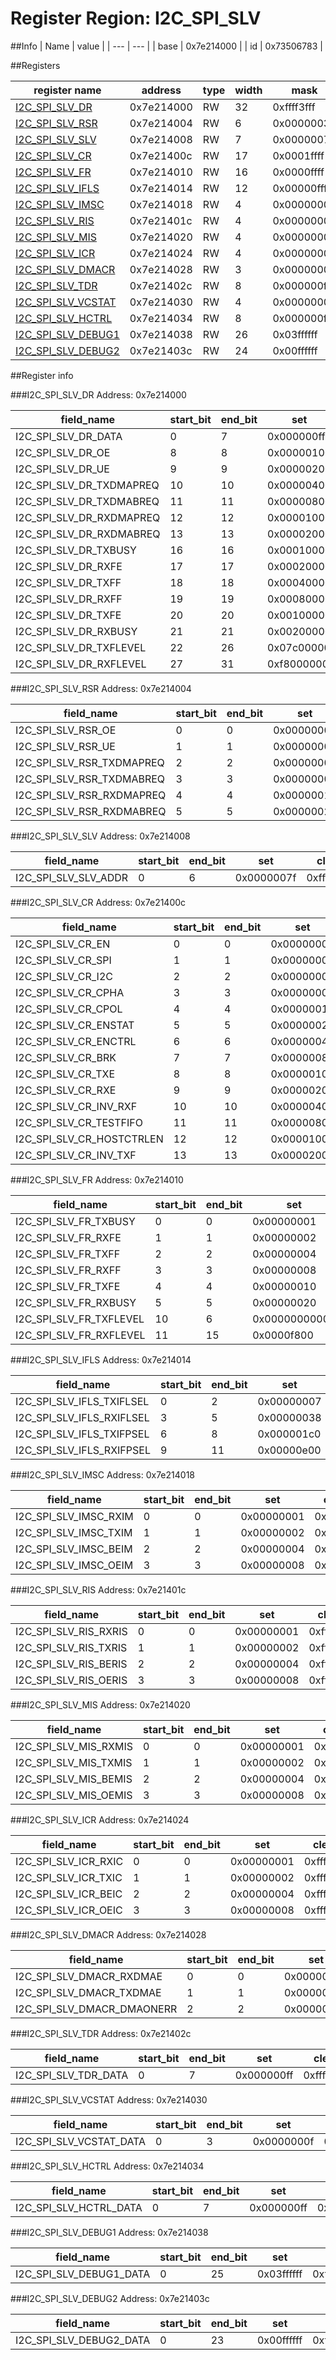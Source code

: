 # Register Region: I2C_SPI_SLV


##Info
| Name | value |
| --- | --- |
| base | 0x7e214000 |
| id | 0x73506783 |

##Registers

| register name | address | type | width | mask | reset |
| --- | --- | --- | --- | --- | --- |
| [I2C_SPI_SLV_DR](#i2c_spi_slv_dr) | 0x7e214000 | RW | 32 | 0xffff3fff | 0x00120000 |
| [I2C_SPI_SLV_RSR](#i2c_spi_slv_rsr) | 0x7e214004 | RW | 6 | 0x0000003f | 0000000000 |
| [I2C_SPI_SLV_SLV](#i2c_spi_slv_slv) | 0x7e214008 | RW | 7 | 0x0000007f | 0000000000 |
| [I2C_SPI_SLV_CR](#i2c_spi_slv_cr) | 0x7e21400c | RW | 17 | 0x0001ffff | 0000000000 |
| [I2C_SPI_SLV_FR](#i2c_spi_slv_fr) | 0x7e214010 | RW | 16 | 0x0000ffff | 0x00000012 |
| [I2C_SPI_SLV_IFLS](#i2c_spi_slv_ifls) | 0x7e214014 | RW | 12 | 0x00000fff | 0x00000492 |
| [I2C_SPI_SLV_IMSC](#i2c_spi_slv_imsc) | 0x7e214018 | RW | 4 | 0x0000000f | 0000000000 |
| [I2C_SPI_SLV_RIS](#i2c_spi_slv_ris) | 0x7e21401c | RW | 4 | 0x0000000f | 0x00000002 |
| [I2C_SPI_SLV_MIS](#i2c_spi_slv_mis) | 0x7e214020 | RW | 4 | 0x0000000f | 0000000000 |
| [I2C_SPI_SLV_ICR](#i2c_spi_slv_icr) | 0x7e214024 | RW | 4 | 0x0000000f | 0000000000 |
| [I2C_SPI_SLV_DMACR](#i2c_spi_slv_dmacr) | 0x7e214028 | RW | 3 | 0x00000007 | 0000000000 |
| [I2C_SPI_SLV_TDR](#i2c_spi_slv_tdr) | 0x7e21402c | RW | 8 | 0x000000ff | 0000000000 |
| [I2C_SPI_SLV_VCSTAT](#i2c_spi_slv_vcstat) | 0x7e214030 | RW | 4 | 0x0000000f | 0000000000 |
| [I2C_SPI_SLV_HCTRL](#i2c_spi_slv_hctrl) | 0x7e214034 | RW | 8 | 0x000000ff | 0000000000 |
| [I2C_SPI_SLV_DEBUG1](#i2c_spi_slv_debug1) | 0x7e214038 | RW | 26 | 0x03ffffff | 0x0000000e |
| [I2C_SPI_SLV_DEBUG2](#i2c_spi_slv_debug2) | 0x7e21403c | RW | 24 | 0x00ffffff | 0x00400000 |

##Register info


###I2C_SPI_SLV_DR
 Address: 0x7e214000

| field_name | start_bit | end_bit | set | clear | reset |
| --- | --- | --- | --- | --- | --- |
| I2C_SPI_SLV_DR_DATA | 0 | 7 | 0x000000ff | 0xffffff00 | 0x0 |
| I2C_SPI_SLV_DR_OE | 8 | 8 | 0x00000100 | 0xfffffeff | 0x0 |
| I2C_SPI_SLV_DR_UE | 9 | 9 | 0x00000200 | 0xfffffdff | 0x0 |
| I2C_SPI_SLV_DR_TXDMAPREQ | 10 | 10 | 0x00000400 | 0xfffffbff | 0x0 |
| I2C_SPI_SLV_DR_TXDMABREQ | 11 | 11 | 0x00000800 | 0xfffff7ff | 0x0 |
| I2C_SPI_SLV_DR_RXDMAPREQ | 12 | 12 | 0x00001000 | 0xffffefff | 0x0 |
| I2C_SPI_SLV_DR_RXDMABREQ | 13 | 13 | 0x00002000 | 0xffffdfff | 0x0 |
| I2C_SPI_SLV_DR_TXBUSY | 16 | 16 | 0x00010000 | 0xfffeffff | 0x0 |
| I2C_SPI_SLV_DR_RXFE | 17 | 17 | 0x00020000 | 0xfffdffff | 0x1 |
| I2C_SPI_SLV_DR_TXFF | 18 | 18 | 0x00040000 | 0xfffbffff | 0x0 |
| I2C_SPI_SLV_DR_RXFF | 19 | 19 | 0x00080000 | 0xfff7ffff | 0x0 |
| I2C_SPI_SLV_DR_TXFE | 20 | 20 | 0x00100000 | 0xffefffff | 0x1 |
| I2C_SPI_SLV_DR_RXBUSY | 21 | 21 | 0x00200000 | 0xffdfffff | 0x0 |
| I2C_SPI_SLV_DR_TXFLEVEL | 22 | 26 | 0x07c00000 | 0xf83fffff | 0x0 |
| I2C_SPI_SLV_DR_RXFLEVEL | 27 | 31 | 0xf8000000 | 0x07ffffff | 0x0 |

###I2C_SPI_SLV_RSR
 Address: 0x7e214004

| field_name | start_bit | end_bit | set | clear | reset |
| --- | --- | --- | --- | --- | --- |
| I2C_SPI_SLV_RSR_OE | 0 | 0 | 0x00000001 | 0xfffffffe | 0x0 |
| I2C_SPI_SLV_RSR_UE | 1 | 1 | 0x00000002 | 0xfffffffd | 0x0 |
| I2C_SPI_SLV_RSR_TXDMAPREQ | 2 | 2 | 0x00000004 | 0xfffffffb | 0x0 |
| I2C_SPI_SLV_RSR_TXDMABREQ | 3 | 3 | 0x00000008 | 0xfffffff7 | 0x0 |
| I2C_SPI_SLV_RSR_RXDMAPREQ | 4 | 4 | 0x00000010 | 0xffffffef | 0x0 |
| I2C_SPI_SLV_RSR_RXDMABREQ | 5 | 5 | 0x00000020 | 0xffffffdf | 0x0 |

###I2C_SPI_SLV_SLV
 Address: 0x7e214008

| field_name | start_bit | end_bit | set | clear | reset |
| --- | --- | --- | --- | --- | --- |
| I2C_SPI_SLV_SLV_ADDR | 0 | 6 | 0x0000007f | 0xffffff80 | 0x0 |

###I2C_SPI_SLV_CR
 Address: 0x7e21400c

| field_name | start_bit | end_bit | set | clear | reset |
| --- | --- | --- | --- | --- | --- |
| I2C_SPI_SLV_CR_EN | 0 | 0 | 0x00000001 | 0xfffffffe | 0x0 |
| I2C_SPI_SLV_CR_SPI | 1 | 1 | 0x00000002 | 0xfffffffd | 0x0 |
| I2C_SPI_SLV_CR_I2C | 2 | 2 | 0x00000004 | 0xfffffffb | 0x0 |
| I2C_SPI_SLV_CR_CPHA | 3 | 3 | 0x00000008 | 0xfffffff7 | 0x0 |
| I2C_SPI_SLV_CR_CPOL | 4 | 4 | 0x00000010 | 0xffffffef | 0x0 |
| I2C_SPI_SLV_CR_ENSTAT | 5 | 5 | 0x00000020 | 0xffffffdf | 0x0 |
| I2C_SPI_SLV_CR_ENCTRL | 6 | 6 | 0x00000040 | 0xffffffbf | 0x0 |
| I2C_SPI_SLV_CR_BRK | 7 | 7 | 0x00000080 | 0xffffff7f | 0x0 |
| I2C_SPI_SLV_CR_TXE | 8 | 8 | 0x00000100 | 0xfffffeff | 0x0 |
| I2C_SPI_SLV_CR_RXE | 9 | 9 | 0x00000200 | 0xfffffdff | 0x0 |
| I2C_SPI_SLV_CR_INV_RXF | 10 | 10 | 0x00000400 | 0xfffffbff | 0x0 |
| I2C_SPI_SLV_CR_TESTFIFO | 11 | 11 | 0x00000800 | 0xfffff7ff | 0x0 |
| I2C_SPI_SLV_CR_HOSTCTRLEN | 12 | 12 | 0x00001000 | 0xffffefff | 0x0 |
| I2C_SPI_SLV_CR_INV_TXF | 13 | 13 | 0x00002000 | 0xffffdfff | 0x0 |

###I2C_SPI_SLV_FR
 Address: 0x7e214010

| field_name | start_bit | end_bit | set | clear | reset |
| --- | --- | --- | --- | --- | --- |
| I2C_SPI_SLV_FR_TXBUSY | 0 | 0 | 0x00000001 | 0xfffffffe | 0x0 |
| I2C_SPI_SLV_FR_RXFE | 1 | 1 | 0x00000002 | 0xfffffffd | 0x1 |
| I2C_SPI_SLV_FR_TXFF | 2 | 2 | 0x00000004 | 0xfffffffb | 0x0 |
| I2C_SPI_SLV_FR_RXFF | 3 | 3 | 0x00000008 | 0xfffffff7 | 0x0 |
| I2C_SPI_SLV_FR_TXFE | 4 | 4 | 0x00000010 | 0xffffffef | 0x1 |
| I2C_SPI_SLV_FR_RXBUSY | 5 | 5 | 0x00000020 | 0xffffffdf | 0x0 |
| I2C_SPI_SLV_FR_TXFLEVEL | 10 | 6 | 0x00000000000 | 0xffffffff111 | 0x0 |
| I2C_SPI_SLV_FR_RXFLEVEL | 11 | 15 | 0x0000f800 | 0xffff07ff | 0x0 |

###I2C_SPI_SLV_IFLS
 Address: 0x7e214014

| field_name | start_bit | end_bit | set | clear | reset |
| --- | --- | --- | --- | --- | --- |
| I2C_SPI_SLV_IFLS_TXIFLSEL | 0 | 2 | 0x00000007 | 0xfffffff8 | 0x2 |
| I2C_SPI_SLV_IFLS_RXIFLSEL | 3 | 5 | 0x00000038 | 0xffffffc7 | 0x2 |
| I2C_SPI_SLV_IFLS_TXIFPSEL | 6 | 8 | 0x000001c0 | 0xfffffe3f | 0x2 |
| I2C_SPI_SLV_IFLS_RXIFPSEL | 9 | 11 | 0x00000e00 | 0xfffff1ff | 0x2 |

###I2C_SPI_SLV_IMSC
 Address: 0x7e214018

| field_name | start_bit | end_bit | set | clear | reset |
| --- | --- | --- | --- | --- | --- |
| I2C_SPI_SLV_IMSC_RXIM | 0 | 0 | 0x00000001 | 0xfffffffe | 0x0 |
| I2C_SPI_SLV_IMSC_TXIM | 1 | 1 | 0x00000002 | 0xfffffffd | 0x0 |
| I2C_SPI_SLV_IMSC_BEIM | 2 | 2 | 0x00000004 | 0xfffffffb | 0x0 |
| I2C_SPI_SLV_IMSC_OEIM | 3 | 3 | 0x00000008 | 0xfffffff7 | 0x0 |

###I2C_SPI_SLV_RIS
 Address: 0x7e21401c

| field_name | start_bit | end_bit | set | clear | reset |
| --- | --- | --- | --- | --- | --- |
| I2C_SPI_SLV_RIS_RXRIS | 0 | 0 | 0x00000001 | 0xfffffffe | 0x0 |
| I2C_SPI_SLV_RIS_TXRIS | 1 | 1 | 0x00000002 | 0xfffffffd | 0x1 |
| I2C_SPI_SLV_RIS_BERIS | 2 | 2 | 0x00000004 | 0xfffffffb | 0x0 |
| I2C_SPI_SLV_RIS_OERIS | 3 | 3 | 0x00000008 | 0xfffffff7 | 0x0 |

###I2C_SPI_SLV_MIS
 Address: 0x7e214020

| field_name | start_bit | end_bit | set | clear | reset |
| --- | --- | --- | --- | --- | --- |
| I2C_SPI_SLV_MIS_RXMIS | 0 | 0 | 0x00000001 | 0xfffffffe | 0x0 |
| I2C_SPI_SLV_MIS_TXMIS | 1 | 1 | 0x00000002 | 0xfffffffd | 0x0 |
| I2C_SPI_SLV_MIS_BEMIS | 2 | 2 | 0x00000004 | 0xfffffffb | 0x0 |
| I2C_SPI_SLV_MIS_OEMIS | 3 | 3 | 0x00000008 | 0xfffffff7 | 0x0 |

###I2C_SPI_SLV_ICR
 Address: 0x7e214024

| field_name | start_bit | end_bit | set | clear | reset |
| --- | --- | --- | --- | --- | --- |
| I2C_SPI_SLV_ICR_RXIC | 0 | 0 | 0x00000001 | 0xfffffffe | 0x0 |
| I2C_SPI_SLV_ICR_TXIC | 1 | 1 | 0x00000002 | 0xfffffffd | 0x0 |
| I2C_SPI_SLV_ICR_BEIC | 2 | 2 | 0x00000004 | 0xfffffffb | 0x0 |
| I2C_SPI_SLV_ICR_OEIC | 3 | 3 | 0x00000008 | 0xfffffff7 | 0x0 |

###I2C_SPI_SLV_DMACR
 Address: 0x7e214028

| field_name | start_bit | end_bit | set | clear | reset |
| --- | --- | --- | --- | --- | --- |
| I2C_SPI_SLV_DMACR_RXDMAE | 0 | 0 | 0x00000001 | 0xfffffffe | 0x0 |
| I2C_SPI_SLV_DMACR_TXDMAE | 1 | 1 | 0x00000002 | 0xfffffffd | 0x0 |
| I2C_SPI_SLV_DMACR_DMAONERR | 2 | 2 | 0x00000004 | 0xfffffffb | 0x0 |

###I2C_SPI_SLV_TDR
 Address: 0x7e21402c

| field_name | start_bit | end_bit | set | clear | reset |
| --- | --- | --- | --- | --- | --- |
| I2C_SPI_SLV_TDR_DATA | 0 | 7 | 0x000000ff | 0xffffff00 | 0x0 |

###I2C_SPI_SLV_VCSTAT
 Address: 0x7e214030

| field_name | start_bit | end_bit | set | clear | reset |
| --- | --- | --- | --- | --- | --- |
| I2C_SPI_SLV_VCSTAT_DATA | 0 | 3 | 0x0000000f | 0xfffffff0 | 0x0 |

###I2C_SPI_SLV_HCTRL
 Address: 0x7e214034

| field_name | start_bit | end_bit | set | clear | reset |
| --- | --- | --- | --- | --- | --- |
| I2C_SPI_SLV_HCTRL_DATA | 0 | 7 | 0x000000ff | 0xffffff00 | 0x0 |

###I2C_SPI_SLV_DEBUG1
 Address: 0x7e214038

| field_name | start_bit | end_bit | set | clear | reset |
| --- | --- | --- | --- | --- | --- |
| I2C_SPI_SLV_DEBUG1_DATA | 0 | 25 | 0x03ffffff | 0xfc000000 | 0xe |

###I2C_SPI_SLV_DEBUG2
 Address: 0x7e21403c

| field_name | start_bit | end_bit | set | clear | reset |
| --- | --- | --- | --- | --- | --- |
| I2C_SPI_SLV_DEBUG2_DATA | 0 | 23 | 0x00ffffff | 0xff000000 | 0x400000 |
